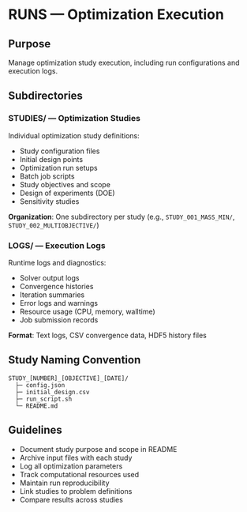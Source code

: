 # RUNS — Optimization Execution

## Purpose
Manage optimization study execution, including run configurations and execution logs.

## Subdirectories

### STUDIES/ — Optimization Studies
Individual optimization study definitions:
- Study configuration files
- Initial design points
- Optimization run setups
- Batch job scripts
- Study objectives and scope
- Design of experiments (DOE)
- Sensitivity studies

**Organization**: One subdirectory per study (e.g., `STUDY_001_MASS_MIN/`, `STUDY_002_MULTIOBJECTIVE/`)

### LOGS/ — Execution Logs
Runtime logs and diagnostics:
- Solver output logs
- Convergence histories
- Iteration summaries
- Error logs and warnings
- Resource usage (CPU, memory, walltime)
- Job submission records

**Format**: Text logs, CSV convergence data, HDF5 history files

## Study Naming Convention
```
STUDY_[NUMBER]_[OBJECTIVE]_[DATE]/
  ├─ config.json
  ├─ initial_design.csv
  ├─ run_script.sh
  └─ README.md
```

## Guidelines
- Document study purpose and scope in README
- Archive input files with each study
- Log all optimization parameters
- Track computational resources used
- Maintain run reproducibility
- Link studies to problem definitions
- Compare results across studies
